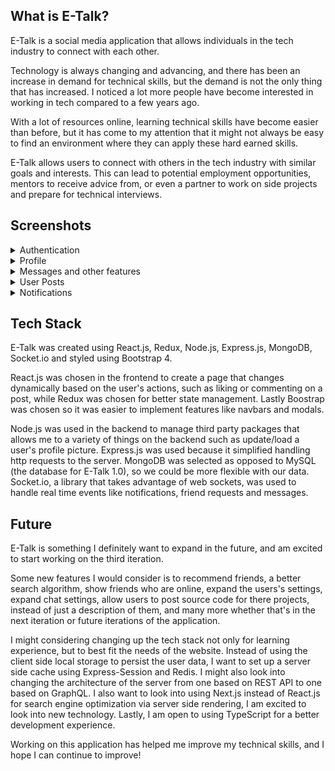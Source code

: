 <h2>What is E-Talk?</h2>

<p>
    E-Talk is a social media application that allows individuals in the tech industry
    to connect with each other.
</p>

<p>
    Technology is always changing and advancing, and there has been an increase in demand
    for technical skills, but the demand is not the only thing that has increased. I noticed
    a lot more people have become interested in working in tech compared to a few years ago.
</p>

<p>
    With a lot of resources online, learning technical skills have become easier than before, but 
    it has come to my attention that it might not always be easy to find an environment where they
    can apply these hard earned skills. 
</p>

<p>
    E-Talk allows users to connect with others in the tech industry with similar goals and interests.
    This can lead to potential employment opportunities, mentors to receive advice from, or even 
    a partner to work on side projects and prepare for technical interviews.
</p>

<h2>
    Screenshots
</h2>

<details>
    <summary>Authentication</summary>
    <img src="./screenshots/Login.png" name="Login Page"> 
    <img src="./screenshots/Register.png" name="Sign up Page">
</details>

<details>
    <summary>Profile</summary>
    <img src="./screenshots/Profile.png" name="Profile Page"> 
    <img src="./screenshots/Friends.png" name="User Friends"/>
    <img src="./screenshots/Bio.png" name="User Bio">
    <img src="./screenshots/Projects.png" name="User Projects"> 
    <img src="./screenshots/Skills.png" name="User skills">
</details>

<details>
    <summary>Messages and other features</summary>
    <img src="./screenshots/Messages.png" name="Messages"> 
    <img src="./screenshots/Navbar.png" name="Responsive Navbar">
    <img src="./screenshots/Search.png" name="Search results"> 
    <img src ="./screenshots/DeadPage.png" name="Dead Page"/>
    <img src="./screenshots/Settings.png" name="Settings"> 
</details>

<details>
    <summary>User Posts</summary>
    <img src="./screenshots/Userfeed.png" name="User Feed"> 
    <img src="./screenshots/Likes.png" name="Likes Modal">
    <img src="./screenshots/Comments.png" name="Comments Modal"> 
</details>

<details>
    <summary>Notifications</summary>
    <img src="./screenshots/Notifs.png" name="Notifications"> 
    <img src="./screenshots/FriendReqs.png" name="Friend Requests">
</details>

<h2>
    Tech Stack
</h2>

<p>
    E-Talk was created using React.js, Redux, Node.js, Express.js, MongoDB, Socket.io and styled using 
    Bootstrap 4.
</p>

<p>
    React.js was chosen in the frontend to create a page that changes dynamically based on the user's actions,
    such as liking or commenting on a post, while Redux was chosen for better state management. Lastly Boostrap was
    chosen so it was easier to implement features like navbars and modals.
</p>

<p>
    Node.js was used in the backend to manage third party packages that allows me to a variety of things on the backend
    such as update/load a user's profile picture. Express.js was used because it simplified handling http requests to the
    server. MongoDB was selected as opposed to MySQL (the database for E-Talk 1.0), so we could be more flexible with our data.
    Socket.io, a library that takes advantage of web sockets, was used to handle real time events like notifications, friend 
    requests and messages.
</p>

<h2>
    Future
</h2>

<p>
    E-Talk is something I definitely want to expand in the future, and am excited to start working on the third iteration.
</p>

<p>
    Some new features I would consider is to recommend friends, a better search algorithm, show friends who are online, 
    expand the users's settings, expand chat settings, allow users to post source code for there projects, instead of just
    a description of them, and many more whether that's in the next iteration or future iterations of the application.
</p>

<p>
    I might considering changing up the tech stack not only for learning experience, but to best fit the needs of the website.
    Instead of using the client side local storage to persist the user data, I want to set up a server side cache
    using Express-Session and Redis. I might also look into changing the architecture of the server from one based on
    REST API to one based on GraphQL. I also want to look into using Next.js instead of React.js for 
    search engine optimization via server side rendering, I am excited to look into new technology. Lastly, I am open 
    to using TypeScript for a better development experience. 
</p>

<p>
    Working on this application has helped me improve my technical skills, and I hope I can continue to improve!
</p>